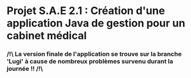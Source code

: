# Projet S.A.E 2.1 : Création d'une application Java de gestion pour un cabinet médical
### /!\ La version finale de l'application se trouve sur la branche 'Lugi' à cause de nombreux problèmes survenu durant la journée !! /!\